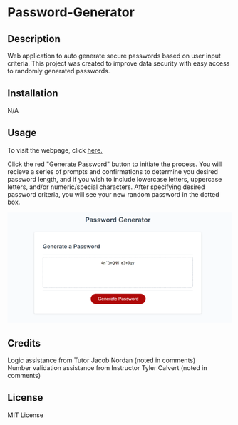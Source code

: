 # Password-Generator

## Description
Web application to auto generate secure passwords based on user input criteria. This project was created to improve data security with easy access to randomly generated passwords. 

## Installation
N/A

## Usage
To visit the webpage, click [here.](https://shannonkprice00.github.io/Password-Generator/)

Click the red "Generate Password" button to initiate the process. You will recieve a series of prompts and confirmations to determine you desired password length, and if you wish to include lowercase letters, uppercase letters, and/or numeric/special characters. After specifying desired password criteria, you will see your new random password in the dotted box. 

![alt text](./assets/images/Screenshot-Password-Generator.png)

## Credits
Logic assistance from Tutor Jacob Nordan (noted in comments) <br>
Number validation assistance from Instructor Tyler Calvert (noted in comments)

## License
MIT License